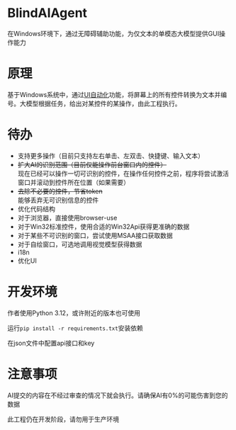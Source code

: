 # BlindAIAgent
在Windows环境下，通过无障碍辅助功能，为仅文本的单模态大模型提供GUI操作能力

# 原理
基于Windows系统中，通过[UI自动化](https://learn.microsoft.com/zh-cn/dotnet/framework/ui-automation/ui-automation-overview)功能，将屏幕上的所有控件转换为文本并编号。大模型根据任务，给出对某控件的某操作，由此工程执行。

# 待办
 - 支持更多操作（目前只支持左右单击、左双击、快捷键、输入文本）
 - ~~扩大AI的识别范围（目前仅能操作前台窗口内的控件）~~  
   现在已经可以操作一切可识别的控件，在操作任何控件之前，程序将尝试激活窗口并滚动到控件所在位置（如果需要）
 - ~~去除不必要的控件，节省token~~  
   能够丢弃无可识别信息的控件
 - 优化代码结构
 - 对于浏览器，直接使用browser-use
 - 对于Win32标准控件，使用合适的Win32Api获得更准确的数据
 - 对于某些不可识别的窗口，尝试使用MSAA接口获取数据
 - 对于自绘窗口，可选地调用视觉模型获得数据
 - i18n
 - 优化UI

# 开发环境
作者使用Python 3.12，或许附近的版本也可使用

运行`pip install -r requirements.txt`安装依赖

在json文件中配置api接口和key

# 注意事项
AI提交的内容在不经过审查的情况下就会执行。请确保AI有0%的可能伤害到您的数据

此工程仍在开发阶段，请勿用于生产环境
